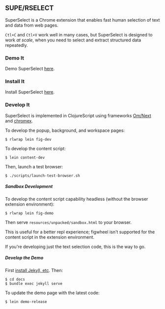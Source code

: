 ## SUPE/RSELECT

SuperSelect is a Chrome extension that enables fast human selection of
text and data from web pages.

`Ctl+C` and `Ctl+V` work well in many cases, but SuperSelect is designed to work
_at scale_, when you need to select and extract structured data repeatedly.

### Demo It

Demo SuperSelect [here](https://superselect.rocks).

### Install It

Install SuperSelect [here](https://chrome.google.com/webstore/detail/superselect/pflcicgpnhmpkgkdaabodbbfhejigokh).

### Develop It

SuperSelect is implemented in ClojureScript using frameworks [Om/Next](https://github.com/omcljs/om) and [chromex](https://github.com/binaryage/chromex).

To develop the popup, background, and workspace pages:

    $ rlwrap lein fig-dev

To develop the content script:

    $ lein content-dev
    
Then, launch a test browser:

    $ ./scripts/launch-test-browser.sh

##### Sandbox Development

To develop the content script capability headless (without
the browser extension environment):

    $ rlwrap lein fig-demo

Then serve `resources/unpacked/sandbox.html` to your browser.

This is useful for a better repl experience; figwheel isn't supported
for the content script in the extension environment.

If you're developing just the text selection code, this is the way 
to go. 

##### Develop the Demo
 
First [install Jekyll, etc](https://help.github.com/articles/setting-up-your-github-pages-site-locally-with-jekyll/). Then:

    $ cd docs
    $ bundle exec jekyll serve

To update the demo page with the latest code:

    $ lein demo-release


